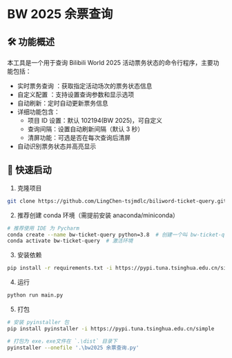# BW 2025 余票查询

## 🛠 功能概述

本工具是一个用于查询 Bilibili World 2025 活动票务状态的命令行程序，主要功能包括：

- 实时票务查询 ：获取指定活动场次的票务状态信息
- 自定义配置 ：支持设置查询参数和显示选项
- 自动刷新：定时自动更新票务信息
- 详细功能包含：
  - 项目 ID 设置：默认 102194(BW 2025)，可自定义
  - 查询间隔：设置自动刷新间隔（默认 3 秒）
  - 清屏功能：可选是否在每次查询后清屏
- 自动识别票务状态并高亮显示

## 🚀 快速启动

1. 克隆项目

```bash
git clone https://github.com/LingChen-tsjmdlc/biliword-ticket-query.git
```

2. 推荐创建 conda 环境（需提前安装 anaconda/miniconda）

```bash
# 推荐使用 IDE 为 Pycharm
conda create --name bw-ticket-query python=3.8  # 创建一个叫 bw-ticket-query 的环境
conda activate bw-ticket-query  # 激活环境
```

3. 安装依赖

```bash
pip install -r requirements.txt -i https://pypi.tuna.tsinghua.edu.cn/simple
```

4. 运行

```bash
python run main.py
```

5. 打包

```bash
# 安装 pyinstaller 包
pip install pyinstaller -i https://pypi.tuna.tsinghua.edu.cn/simple
```

```bash
# 打包为 exe，exe文件在 `.\dist` 目录下
pyinstaller --onefile '.\bw2025 余票查询.py'
```
